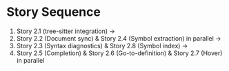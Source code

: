 # Story Sequence
1. Story 2.1 (tree-sitter integration) →
2. Story 2.2 (Document sync) & Story 2.4 (Symbol extraction) in parallel →
3. Story 2.3 (Syntax diagnostics) & Story 2.8 (Symbol index) →
4. Story 2.5 (Completion) & Story 2.6 (Go-to-definition) & Story 2.7 (Hover) in parallel
